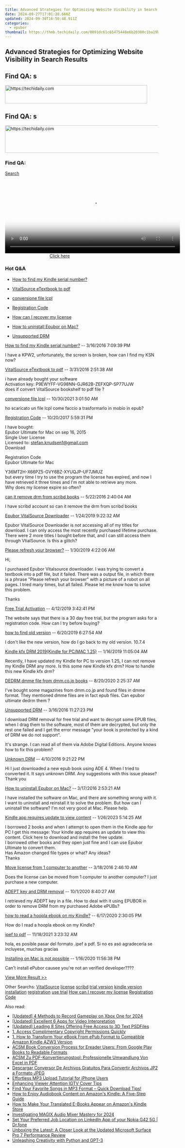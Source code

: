 ```yaml
---
title: Advanced Strategies for Optimizing Website Visibility in Search Results
date: 2024-09-27T17:01:28.666Z
updated: 2024-09-30T16:50:48.911Z
categories:
  - epubor
thumbnail: https://thmb.techidaily.com/0091dc61c65475448e6b20380c1ba19b6aec743f43714543b259bc14c7475306.jpg
---
```


## Advanced Strategies for Optimizing Website Visibility in Search Results

## Find QA: s

<!-- affiliate ads begin -->
<a href="https://bluettius.sjv.io/c/5597632/2139114/17108" target="_top" id="2139114">
  <img src="//a.impactradius-go.com/display-ad/17108-2139114" border="0" alt="https://techidaily.com" width="468" height="60"/>
</a>
<img height="0" width="0" src="https://bluettius.sjv.io/i/5597632/2139114/17108" style="position:absolute;visibility:hidden;" border="0" />
<!-- affiliate ads end -->

## Find QA: s

<!-- affiliate ads begin -->
<a href="https://unicoeye.pxf.io/c/5597632/2134489/18498" target="_top" id="2134489">
  <img src="//a.impactradius-go.com/display-ad/18498-2134489" border="0" alt="https://techidaily.com" width="728" height="90"/>
</a>
<img height="0" width="0" src="https://unicoeye.pxf.io/i/5597632/2134489/18498" style="position:absolute;visibility:hidden;" border="0" />
<!-- affiliate ads end -->

### Find QA:

[Search](http://www.epubor.com/Search.aspx?SystemID=46 "Find QA") 

<!-- affiliate ads begin -->
<span id="1983545">
					<video width="576" height="240" style="cursor:pointer"
           poster="//a.impactradius-go.com/display-clicktoplayimage/1983545.png"
           onclick="if(!this.playClicked){this.play();this.setAttribute('controls',true);this.playClicked=true;}">
	   <source src="//a.impactradius-go.com/display-ad/22993-1983545">
	   <img src="//a.impactradius-go.com/display-clicktoplayimage/1983545.png" style="border: none; height: 100%; width: 100%; object-fit: contain">
	</video>
	<div style="width:360px;text-align:center"><a href="javascript:window.open(decodeURIComponent('https%3A%2F%2Fhomestyler.sjv.io%2Fc%2F5597632%2F1983545%2F22993'), '_blank');void(0);">Click here</a></div>
</span>
<img height="0" width="0" src="https://imp.pxf.io/i/5597632/1983545/22993" style="position:absolute;visibility:hidden;" border="0" />
<!-- affiliate ads end -->

### Hot Q&A

* [How to find my Kindle serial number?](https://tools.techidaily.com/epubor/products/)
* [VitalSource eTextbook to pdf](https://tools.techidaily.com/epubor/products/)
* [conversione file lcpl](https://tools.techidaily.com/epubor/products/)
* [Registration Code](https://tools.techidaily.com/epubor/products/)

* [How can I recover my license](https://tools.techidaily.com/epubor/products/)
* [How to uninstall Epubor on Mac?](https://tools.techidaily.com/epubor/products/)
* [Unsupported DRM](https://tools.techidaily.com/epubor/products/)

[How to find my Kindle serial number?](https://tools.techidaily.com/epubor/products/) \-- 3/16/2016 7:09:39 PM 

I have a KPW2, unfortunately, the screen is broken, how can I find my KSN now? 

[VitalSource eTextbook to pdf](https://tools.techidaily.com/epubor/products/) \-- 3/31/2016 2:51:38 AM 

i have already bought your software   
 Activation key: P9EWYFF-VG98NN-GJR62B-ZEFXQP-SP77UJW  
 does if convert VitalSource bookshelf to pdf file ?

[conversione file lcpl](https://tools.techidaily.com/epubor/products/) \-- 10/30/2021 3:01:50 AM 

ho scaricato un file lcpl come faccio a trasformarlo in mobio in epub?

[Registration Code](https://tools.techidaily.com/epubor/products/) \-- 10/20/2017 5:59:31 PM 

I have bought:  
 Epubor Ultimate for Mac on sep 16, 2015  
 Single User License  
 Licensed to: stefan.knudsen1@gmail.com  
 Download

 Registration Code  
 Epubor Ultimate for Mac

 Y36MT2H-X66PZ5-GVY6BZ-XYUQJP-UF7JMUZ  
 but every time I try to use the program the license has expired, and now I have retrieved it three times and I'm not able to retrieve any more.  
 Why does my license expire so often?

[can it remove drm from scribd books](https://tools.techidaily.com/epubor/products/) \-- 5/22/2016 2:40:04 AM 

I have scribd account so can it remove the drm from scribd books

[Epubor VitalSource Downloader](https://tools.techidaily.com/epubor/products/) \-- 1/24/2019 9:22:32 AM 

Epubor VitalSource Downloader is not accessing all of my titles for download. I can only access the most recently purchased lifetime purchase. There were 2 more titles I bought before that, and I can still access them through VtialSource. Is this a glitch?

[Please refresh your browser?](https://tools.techidaily.com/epubor/products/) \-- 1/30/2019 4:22:06 AM 

Hi,

 I purchased Epubor Vitalsource downloader. I was trying to convert a textbook into a pdf file, but it failed. There was a output file, in which there is a phrase "Please refresh your browser" with a picture of a robot on all pages. I tried many times, but all failed. Please let me know how to solve this problem.

 Thanks

[Free Trial Activation](https://tools.techidaily.com/epubor/products/) \-- 4/12/2019 3:42:41 PM 

The website says that there is a 30 day free trial, but the program asks for a registration code. How can I try before buying?

[how to find old version](https://tools.techidaily.com/epubor/products/) \-- 6/20/2019 6:27:54 AM 

I don't like the new version, how do I go back to my old version. 10.7.4

[Kindle kfx DRM 2019(Kindle for PC/MAC 1.25)](http://www.epubor.com/kindle-for-pcmac-has-been-updated-to-version-125-can-not-remove-kindle-kfx-drm-any-more.html) \-- 1/16/2019 11:05:04 AM 

Recently, I have updated my Kindle for PC to version 1.25, I can not remove my Kindle DRM any more. Is this some new Kindle kfx drm? How to handle this new Kindle kfx drm?

[DEDRM dmme file from dmm.co.jp books](https://tools.techidaily.com/epubor/products/) \-- 8/20/2020 2:25:37 AM 

I've bought some magazines from dmm.co.jp and found files in dmme format. They mentioned dmme files are in fact epub files. Can epubor ultimate dedrm them ?

[Unsupported DRM](https://tools.techidaily.com/epubor/products/) \-- 3/16/2016 11:27:23 PM 

I download DRM removal for free trial and want to decrypt some EPUB files, when I drag them to the software, most of them are decrypted, but only the rest one failed and I get the error message "your book is protected by a kind of DRM we do not support". 

 It's strange. I can read all of them via Adobe Digital Editions. Anyone knows how to fix this problem?

[Unknown DRM](https://tools.techidaily.com/epubor/products/) \-- 4/10/2016 9:21:22 PM 

Hi I just downloaded a new epub book using ADE 4\. When I tried to converted it. It says unknown DRM. Any suggestions with this issue please? Thank you

[How to uninstall Epubor on Mac?](https://tools.techidaily.com/epubor/products/) \-- 3/17/2016 2:53:21 AM 

I have installed the software on Mac, and there are something wrong with it. I want to uninstall and reinstall it to solve the problem. But how can I uninstall the software? I'm not very good at Mac. Please help.

[Kindle app requires update to view content](https://tools.techidaily.com/epubor/products/) \-- 1/26/2023 5:14:25 AM 

I borrowed 2 books and when I attempt to open them in the Kindle app for PC I get this message: Your kindle app requires an update to view this content. Click here to download and install the free update.   
 I borrowed other books and they open just fine and I can use Epubor Ultimate to convert them.  
 Has Amazon changed file types or what? Any ideas?  
 Thanks

[Move license from 1 computer to another](https://tools.techidaily.com/epubor/products/) \-- 3/18/2016 2:46:10 AM 

Does the license can be moved from 1 computer to another computer? I just purchase a new computer.

[ADEPT key and DRM removal](https://tools.techidaily.com/epubor/products/) \-- 10/1/2020 8:40:27 AM 

I retrieved my ADEPT key in a file. How to deal with it using EPUBOR in order to remove DRM from my purchased Adobe ePUBs?

[how to read a hoopla ebook on my Kindle?](https://tools.techidaily.com/epubor/products/) \-- 6/17/2020 2:30:05 PM 

How do I read a hoopla ebook on my Kindle?

[ipef to pdf](https://tools.techidaily.com/epubor/products/) \-- 11/18/2021 3:23:32 AM 

hola, es posible pasar del formato .ipef a pdf. Si no es asó agradecería se incluyese, muchas gracias

[Installing on Mac is not possible](https://tools.techidaily.com/epubor/products/) \-- 1/16/2020 11:56:38 PM 

Can't install ePubor causee you're not an verified developer????

[View More Result >>](http://www.epubor.com/Search.aspx?Key=s&Page=1&SystemID=46&sortkey=&stype=0&sort=0)

 Other Searchs: [VitalSource](https://tools.techidaily.com/epubor/products/) [license](https://tools.techidaily.com/epubor/products/) [scribd](https://tools.techidaily.com/epubor/products/) [trial version](https://tools.techidaily.com/epubor/products/) [kindle version](https://tools.techidaily.com/epubor/products/) [installation](https://tools.techidaily.com/epubor/products/) [registration](https://tools.techidaily.com/epubor/products/) [use trial](https://tools.techidaily.com/epubor/products/) [How can I recover my license](https://tools.techidaily.com/epubor/products/) [Registration Code](https://tools.techidaily.com/epubor/products/)

<ins class="adsbygoogle"
     style="display:block"
     data-ad-format="autorelaxed"
     data-ad-client="ca-pub-7571918770474297"
     data-ad-slot="1223367746"></ins>

<ins class="adsbygoogle"
     style="display:block"
     data-ad-client="ca-pub-7571918770474297"
     data-ad-slot="8358498916"
     data-ad-format="auto"
     data-full-width-responsive="true"></ins>

<span class="atpl-alsoreadstyle">Also read:</span>
<div><ul>
<li><a href="https://digital-screen-recording.techidaily.com/updated-4-methods-to-record-gameplay-on-xbox-one-for-2024/"><u>[Updated] 4 Methods to Record Gameplay on Xbox One for 2024</u></a></li>
<li><a href="https://fox-hovers.techidaily.com/updated-excellent-6-apps-for-video-interpretation/"><u>[Updated] Excellent 6 Apps for Video Interpretation</u></a></li>
<li><a href="https://fox-blue.techidaily.com/updated-leading-8-sites-offering-free-access-to-3d-text-psdfiles/"><u>[Updated] Leading 8 Sites Offering Free Access to 3D Text PSDFiles</u></a></li>
<li><a href="https://solve-help.techidaily.com/1-access-complimentary-copyright-permissions-quickly/"><u>1. Access Complimentary Copyright Permissions Quickly</u></a></li>
<li><a href="https://solve-help.techidaily.com/1-how-to-transform-your-ebook-from-epub-format-to-compatible-amazon-kindle-azw3-version/"><u>1. How to Transform Your eBook From ePub Format to Compatible Amazon Kindle AZW3 Version</u></a></li>
<li><a href="https://solve-help.techidaily.com/acsm-book-conversion-process-for-ereader-users-from-google-play-books-to-readable-formats/"><u>ACSM Book Conversion Process for Ereader Users: From Google Play Books to Readable Formats</u></a></li>
<li><a href="https://solve-help.techidaily.com/acsm-zu-pdf-konvertierungstool-professionelle-umwandlung-von-excel-in-pdf/"><u>ACSM Zu PDF-Konvertierungstool: Professionelle Umwandlung Von Excel in PDF</u></a></li>
<li><a href="https://tech-revival.techidaily.com/descargar-conversor-de-archivos-gratuitos-para-convertir-archivos-jp2-a-formato-jpeg/"><u>Descargar Conversor De Archivos Gratuitos Para Convertir Archivos JP2 a Formato JPEG</u></a></li>
<li><a href="https://solve-help.techidaily.com/effortless-mp3-upload-tutorial-for-iphone-users/"><u>Effortless MP3 Upload Tutorial for iPhone Users</u></a></li>
<li><a href="https://instagram-videos.techidaily.com/enhancing-viewer-attention-igtv-cover-tips/"><u>Enhancing Viewer Attention IGTV Cover Tips</u></a></li>
<li><a href="https://solve-help.techidaily.com/find-your-favorite-songs-in-mp3-format-quick-download-tips/"><u>Find Your Favorite Songs in MP3 Format – Quick Download Tips!</u></a></li>
<li><a href="https://solve-help.techidaily.com/how-to-enjoy-audiobook-content-on-amazons-kindle-a-five-step-guide/"><u>How to Enjoy Audiobook Content on Amazon's Kindle: A Five-Step Guide</u></a></li>
<li><a href="https://solve-help.techidaily.com/how-to-make-your-translated-e-books-appear-on-amazons-kindle-store/"><u>How to Make Your Translated E-Books Appear on Amazon's Kindle Store</u></a></li>
<li><a href="https://some-skills.techidaily.com/investigating-magix-audio-mixer-mastery-for-2024/"><u>Investigating MAGIX Audio Mixer Mastery for 2024</u></a></li>
<li><a href="https://location-social.techidaily.com/set-your-preferred-job-location-on-linkedin-app-of-your-nokia-g42-5g-drfone-by-drfone-virtual-android/"><u>Set Your Preferred Job Location on LinkedIn App of your Nokia G42 5G | Dr.fone</u></a></li>
<li><a href="https://buynow-info.techidaily.com/unboxing-the-latest-a-closer-look-at-the-updated-microsoft-surface-pro-7-performance-review/"><u>Unboxing the Latest: A Closer Look at the Updated Microsoft Surface Pro 7 Performance Review</u></a></li>
<li><a href="https://tech-haven.techidaily.com/unleashing-creativity-with-python-and-gpt-3/"><u>Unleashing Creativity with Python and GPT-3</u></a></li>
</ul></div>

